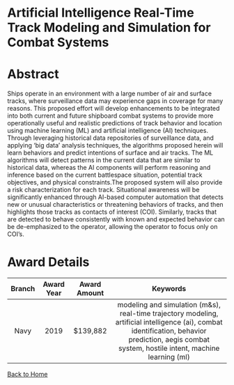 
Artificial Intelligence Real-Time Track Modeling and Simulation for Combat Systems
==================================================================================

# Abstract


Ships operate in an environment with a large number of air and surface tracks, where surveillance data may experience gaps in coverage for many reasons. This proposed effort will develop enhancements to be integrated into both current and future shipboard combat systems to provide more operationally useful and realistic predictions of track behavior and location using machine learning (ML) and artificial intelligence (AI) techniques. Through leveraging historical data repositories of surveillance data, and applying ‘big data’ analysis techniques, the algorithms proposed herein will learn behaviors and predict intentions of surface and air tracks. The ML algorithms will detect patterns in the current data that are similar to historical data, whereas the AI components will perform reasoning and inference based on the current battlespace situation, potential track objectives, and physical constraints.The proposed system will also provide a risk characterization for each track. Situational awareness will be significantly enhanced through AI-based computer automation that detects new or unusual characteristics or threatening behaviors of tracks, and then highlights those tracks as contacts of interest (COI). Similarly, tracks that are detected to behave consistently with known and expected behavior can be de-emphasized to the operator, allowing the operator to focus only on COI’s.  

# Award Details

|Branch|Award Year|Award Amount|Keywords|
| :---: | :---: | :---: | :---: |
|Navy|2019|$139,882|modeling and simulation (m&s), real-time trajectory modeling, artificial intelligence (ai), combat identification, behavior prediction, aegis combat system, hostile intent, machine learning (ml)|
  
  


[Back to Home](https://github.com/chrischow/dod_sbir_awards/Reports/JH/#2030)